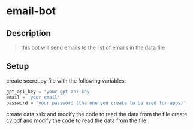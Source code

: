 # email-bot

## Description

> this bot will send emails to the list of emails in the data file

## Setup

create secret.py file with the following variables:

```python
gpt_api_key = 'your gpt api key'
email = 'your email'
password = 'your password (the one you create to be used for apps)'
```

create data.xslx and modify the code to read the data from the file
create cv.pdf and modify the code to read the data from the file
